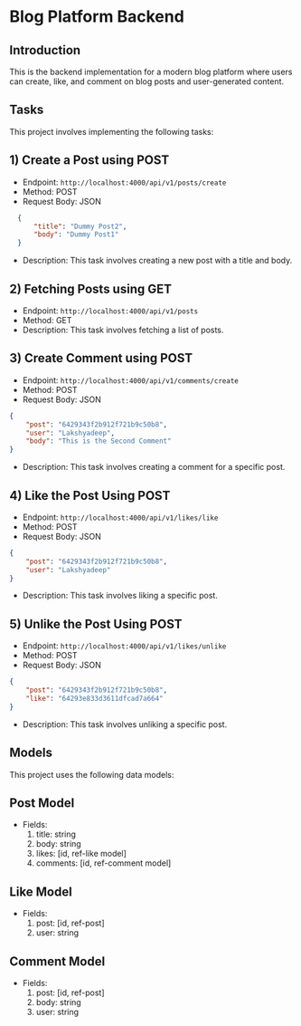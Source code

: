 # Blog Platform Backend

## Introduction

This is the backend implementation for a modern blog platform where users can create, like, and comment on blog posts and user-generated content.

## Tasks

This project involves implementing the following tasks:

## 1) Create a Post using POST

- Endpoint: ```http://localhost:4000/api/v1/posts/create```
- Method: POST
- Request Body: JSON
```json
  {
      "title": "Dummy Post2",
      "body": "Dummy Post1"
  }
```
- Description: This task involves creating a new post with a title and body.

## 2) Fetching Posts using GET
- Endpoint: ```http://localhost:4000/api/v1/posts```
- Method: GET
- Description: This task involves fetching a list of posts.
  
## 3) Create Comment using POST
- Endpoint: ```http://localhost:4000/api/v1/comments/create```
- Method: POST
- Request Body: JSON
```json
{
    "post": "6429343f2b912f721b9c50b8",
    "user": "Lakshyadeep",
    "body": "This is the Second Comment"
}
```
- Description: This task involves creating a comment for a specific post.
## 4) Like the Post Using POST
- Endpoint: ```http://localhost:4000/api/v1/likes/like```
- Method: POST
- Request Body: JSON
```json
{
    "post": "6429343f2b912f721b9c50b8",
    "user": "Lakshyadeep"
}
```
- Description: This task involves liking a specific post.
## 5) Unlike the Post Using POST
- Endpoint: ```http://localhost:4000/api/v1/likes/unlike```
- Method: POST
- Request Body: JSON
```json
{
    "post": "6429343f2b912f721b9c50b8",
    "like": "64293e833d3611dfcad7a664"
}
```
- Description: This task involves unliking a specific post.
## Models
This project uses the following data models:
## Post Model
- Fields:
  1. title: string
  2. body: string
  3. likes: [id, ref-like model]
  4. comments: [id, ref-comment model]
## Like Model
- Fields:
  1. post: [id, ref-post]
  2. user: string
## Comment Model
- Fields:
  1. post: [id, ref-post]
  2. body: string
  3. user: string
